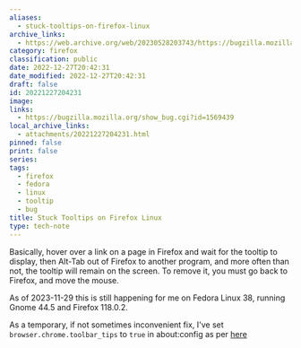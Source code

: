 ```yaml
---
aliases:
  - stuck-tooltips-on-firefox-linux
archive_links:
  - https://web.archive.org/web/20230528203743/https://bugzilla.mozilla.org/show_bug.cgi?id=1569439
category: firefox
classification: public
date: 2022-12-27T20:42:31
date_modified: 2022-12-27T20:42:31
draft: false
id: 20221227204231
image: 
links:
  - https://bugzilla.mozilla.org/show_bug.cgi?id=1569439
local_archive_links: 
  - attachments/20221227204231.html
pinned: false
print: false
series: 
tags:
  - firefox
  - fedora
  - linux
  - tooltip
  - bug
title: Stuck Tooltips on Firefox Linux
type: tech-note
---
```


Basically, hover over a link on a page in Firefox and wait for the tooltip to display, then Alt-Tab out of Firefox to another program, and more often than not, the tooltip will remain on the screen. To remove it, you must go back to Firefox, and move the mouse.

As of 2023-11-29 this is still happening for me on Fedora Linux 38, running Gnome 44.5 and Firefox 118.0.2.

As a temporary, if not sometimes inconvenient fix, I've set `browser.chrome.toolbar_tips` to `true` in about:config as per [here](https://bugzilla.mozilla.org/show_bug.cgi?id=1569439#c28)

